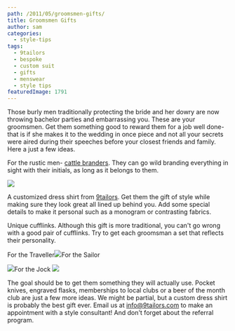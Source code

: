 ```yaml
---
path: /2011/05/groomsmen-gifts/
title: Groomsmen Gifts
author: sam
categories: 
  - style-tips
tags: 
  - 9tailors
  - bespoke
  - custom suit
  - gifts
  - menswear
  - style tips
featuredImage: 1791
---
```

Those burly men traditionally protecting the bride and her dowry are now throwing bachelor parties and embarrassing you. These are your groomsmen. Get them something good to reward them for a job well done- that is if she makes it to the wedding in once piece and not all your secrets were aired during their speeches before your closest friends and family. Here a just a few ideas.

For the rustic men- [cattle branders](http://www.lhbrandingirons.com/branders/steel.asp). They can go wild branding everything in sight with their initials, as long as it belongs to them.

![](http://2.bp.blogspot.com/-k1_8RRLHGHY/TdP8cgpqPeI/AAAAAAAAAVo/I_TW-bgC3eo/s320/steelbrander.jpeg)

A customized dress shirt from [9tailors](http://www.blogger.com/www.9tailors.com). Get them the gift of style while making sure they look great all lined up behind you. Add some special details to make it personal such as a monogram or contrasting fabrics.

Unique cufflinks. Although this gift is more traditional, you can't go wrong with a good pair of cufflinks. Try to get each groomsman a set that reflects their personality.

For the Traveller[![](http://1.bp.blogspot.com/-7PzUW2eiVMY/TdQGYOZqz_I/AAAAAAAAAWY/F0dFNlVx5MY/s200/traveller.jpeg)](http://1.bp.blogspot.com/-7PzUW2eiVMY/TdQGYOZqz_I/AAAAAAAAAWY/F0dFNlVx5MY/s1600/traveller.jpeg)For the Sailor

[![](http://4.bp.blogspot.com/-P2s882hQgtE/TdQGX4cWxPI/AAAAAAAAAWQ/RnaSIA4Va9w/s200/sailor.jpeg)](http://4.bp.blogspot.com/-P2s882hQgtE/TdQGX4cWxPI/AAAAAAAAAWQ/RnaSIA4Va9w/s1600/sailor.jpeg)For the Jock [![](http://3.bp.blogspot.com/-Hip55YqjNdQ/TdQGX6TlAbI/AAAAAAAAAWI/YcHZ-P70x70/s200/jock.jpeg)](http://3.bp.blogspot.com/-Hip55YqjNdQ/TdQGX6TlAbI/AAAAAAAAAWI/YcHZ-P70x70/s1600/jock.jpeg)

The goal should be to get them something they will actually use. Pocket knives, engraved flasks, memberships to local clubs or a beer of the month club are just a few more ideas. We might be partial, but a custom dress shirt is probably the best gift ever. Email us at info@9tailors.com to make an appointment with a style consultant! And don't forget about the referral program.